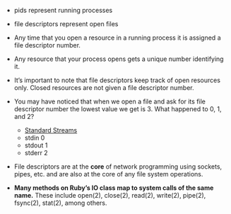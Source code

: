 + pids             represent running processes
+ file descriptors represent open files

+ Any time that you open a resource in a running process it is assigned a file descriptor number.

+ Any resource that your process opens gets a unique number identifying it.

+ It’s important to note that file descriptors keep track of open resources only. Closed resources are not given a file descriptor number.

+ You may have noticed that when we open a file and ask for its file descriptor number the lowest value we get is 3. What happened to 0, 1, and 2?
    + [Standard Streams](https://workingwithruby.com/wwup/fds/#standard-streams)
    + stdin  0
    + stdout 1
    + stderr 2

+ File descriptors are at the **core** of network programming using sockets, pipes, etc. and are also at the core of any file system operations.

+ **Many methods on Ruby’s IO class map to system calls of the same name.** These include open(2), close(2), read(2), write(2), pipe(2), fsync(2), stat(2), among others.
